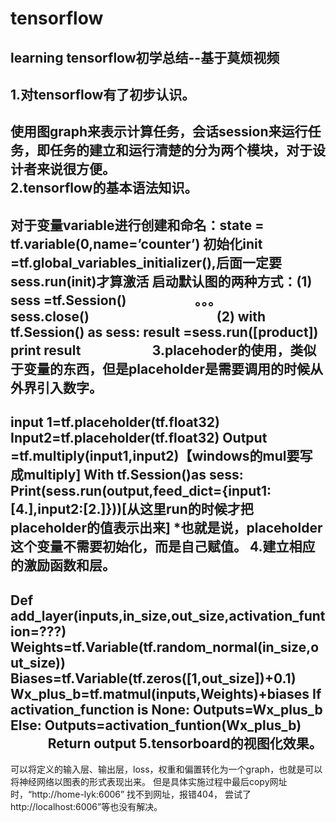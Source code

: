# tensorflow
learning
tensorflow初学总结--基于莫烦视频
----
1.对tensorflow有了初步认识。
----
使用图graph来表示计算任务，会话session来运行任务，即任务的建立和运行清楚的分为两个模块，对于设计者来说很方便。<br>
2.tensorflow的基本语法知识。
---------
对于变量variable进行创建和命名：state = tf.variable(0,name=’counter’)
初始化init =tf.global_variables_initializer(),后面一定要sess.run(init)才算激活
启动默认图的两种方式：(1)
                      sess =tf.Session()
                      。。。
                      sess.close()
                      
                   (2)
                      with tf.Session() as sess:
                          result =sess.run([product])
                          print result
                      
3.placehoder的使用，类似于变量的东西，但是placeholder是需要调用的时候从外界引入数字。
-------
  input 1=tf.placeholder(tf.float32)
  Input2=tf.placeholder(tf.float32)
  Output =tf.multiply(input1,input2)【windows的mul要写成multiply]
  With tf.Session()as sess:
 Print(sess.run(output,feed_dict={input1:[4.],input2:[2.]}))[从这里run的时候才把placeholder的值表示出来]
*也就是说，placeholder这个变量不需要初始化，而是自己赋值。
4.建立相应的激励函数和层。
-----
  Def add_layer(inputs,in_size,out_size,activation_funtion=???)
   Weights=tf.Variable(tf.random_normal(in_size,out_size))
    Biases=tf.Variable(tf.zeros([1,out_size])+0.1)
     Wx_plus_b=tf.matmul(inputs,Weights)+biases
       If activation_function is None:
          Outputs=Wx_plus_b
              Else:
               Outputs=activation_funtion(Wx_plus_b)
                   Return output
5.tensorboard的视图化效果。
-----
可以将定义的输入层、输出层，loss，权重和偏置转化为一个graph，也就是可以将神经网络以图表的形式表现出来。
但是具体实施过程中最后copy网址时，“http://home-lyk:6006” 找不到网址，报错404，
尝试了http://localhost:6006”等也没有解决。
